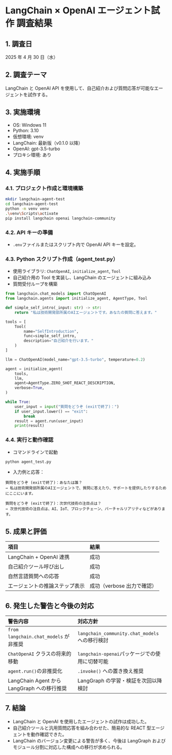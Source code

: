 # LangChain × OpenAI エージェント試作 調査結果

## 1. 調査日

2025 年 4 月 30 日（水）

## 2. 調査テーマ

LangChain と OpenAI API を使用して、自己紹介および質問応答が可能なエージェントを試作する。

## 3. 実施環境

- OS: Windows 11
- Python: 3.10
- 仮想環境: venv
- LangChain: 最新版（v0.1.0 以降）
- OpenAI: gpt-3.5-turbo
- プロキシ環境: あり

## 4. 実施手順

### 4.1. プロジェクト作成と環境構築

```bash
mkdir langchain-agent-test
cd langchain-agent-test
python -m venv venv
.\venv\Scripts\activate
pip install langchain openai langchain-community
```

### 4.2. API キーの準備

- `.env`ファイルまたはスクリプト内で OpenAI API キーを設定。

### 4.3. Python スクリプト作成（agent_test.py）

- 使用ライブラリ: `ChatOpenAI`, `initialize_agent`, `Tool`
- 自己紹介用の Tool を実装し、LangChain のエージェントに組み込み
- 質問受付ループを構築

```python
from langchain.chat_models import ChatOpenAI
from langchain.agents import initialize_agent, AgentType, Tool

def simple_self_intro(_input: str) -> str:
    return "私は技術開発部所属のAIエージェントです。あなたの質問に答えます。"

tools = [
    Tool(
        name="SelfIntroduction",
        func=simple_self_intro,
        description="自己紹介を行います。"
    )
]

llm = ChatOpenAI(model_name="gpt-3.5-turbo", temperature=0.2)

agent = initialize_agent(
    tools,
    llm,
    agent=AgentType.ZERO_SHOT_REACT_DESCRIPTION,
    verbose=True,
)

while True:
    user_input = input("質問をどうぞ (exitで終了)：")
    if user_input.lower() == "exit":
        break
    result = agent.run(user_input)
    print(result)
```

### 4.4. 実行と動作確認

- コマンドラインで起動

```bash
python agent_test.py
```

- 入力例と応答：

```
質問をどうぞ (exitで終了)：あなたは誰？
→ 私は技術開発部所属のAIエージェントで、質問に答えたり、サポートを提供したりするためにここにいます。

質問をどうぞ (exitで終了)：次世代技術の注目点は？
→ 次世代技術の注目点は、AI、IoT、ブロックチェーン、バーチャルリアリティなどがあります。
```

## 5. 成果と評価

| 項目                           | 結果                       |
| :----------------------------- | :------------------------- |
| LangChain + OpenAI 連携        | 成功                       |
| 自己紹介ツール呼び出し         | 成功                       |
| 自然言語質問への応答           | 成功                       |
| エージェントの推論ステップ表示 | 成功（verbose 出力で確認） |

## 6. 発生した警告と今後の対応

| 警告内容                                    | 対応方針                                       |
| :------------------------------------------ | :--------------------------------------------- |
| `from langchain.chat_models` が非推奨       | `langchain_community.chat_models` への移行検討 |
| `ChatOpenAI` クラスの将来的移動             | `langchain-openai`パッケージでの使用に切替可能 |
| `agent.run()`の非推奨化                     | `.invoke()` への置き換え推奨                   |
| LangChain Agent から LangGraph への移行推奨 | LangGraph の学習・検証を次回以降検討           |

## 7. 結論

- LangChain と OpenAI を使用したエージェントの試作は成功した。
- 自己紹介ツールと汎用質問応答を組み合わせた、簡易的な REACT 型エージェントを動作確認できた。
- LangChain のバージョン変更による警告が多く、今後は LangGraph およびモジュール分割に対応した構成への移行が求められる。
